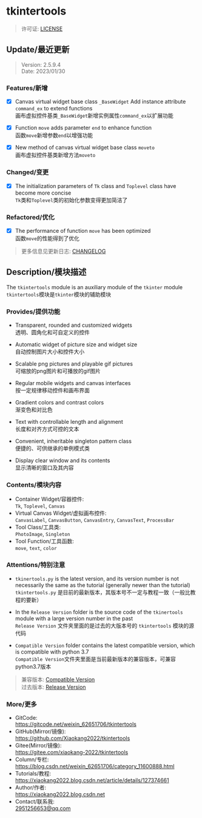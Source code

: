 **tkintertools**
================

> 许可证: [LICENSE](./LICENSE)

Update/最近更新
--------------
> Version: 2.5.9.4  
> Date: 2023/01/30

### Features/新增

- [X] Canvas virtual widget base class `_BaseWidget` Add instance attribute `command_ex` to extend functions  
画布虚拟控件基类`_BaseWidget`新增实例属性`command_ex`以扩展功能

- [X] Function `move` adds parameter `end` to enhance function  
函数`move`新增参数`end`以增强功能

- [X] New method of canvas virtual widget base class `moveto`  
画布虚拟控件基类新增方法`moveto`

### Changed/变更

- [X] The initialization parameters of `Tk` class and `Toplevel` class have become more concise  
`Tk`类和`Toplevel`类的初始化参数变得更加简洁了

### Refactored/优化

- [X] The performance of function `move` has been optimized  
函数`move`的性能得到了优化

> 更多信息见更新日志: [CHANGELOG](./CHANGELOG.md)

Description/模块描述
-------------------

The `tkintertools` module is an auxiliary module of the `tkinter` module  
`tkintertools`模块是`tkinter`模块的辅助模块

### Provides/提供功能

* Transparent, rounded and customized widgets  
透明、圆角化和可自定义的控件

* Automatic widget of picture size and widget size  
自动控制图片大小和控件大小

* Scalable png pictures and playable gif pictures  
可缩放的png图片和可播放的gif图片

* Regular mobile widgets and canvas interfaces  
按一定规律移动控件和画布界面

* Gradient colors and contrast colors  
渐变色和对比色

* Text with controllable length and alignment  
长度和对齐方式可控的文本

* Convenient, inheritable singleton pattern class  
便捷的、可供继承的单例模式类

* Display clear window and its contents  
显示清晰的窗口及其内容

### Contents/模块内容

* Container Widget/容器控件:  
`Tk`, `Toplevel`, `Canvas`
* Virtual Canvas Widget/虚拟画布控件:  
`CanvasLabel`, `CanvasButton`, `CanvasEntry`, `CanvasText`, `ProcessBar`
* Tool Class/工具类:  
`PhotoImage`, `Singleton`
* Tool Function/工具函数:  
`move`, `text`, `color`

### Attentions/特别注意

* `tkinertools.py` is the latest version, and its version number is not necessarily the same as the tutorial (generally newer than the tutorial)  
`tkintertools.py` 是目前的最新版本，其版本号不一定与教程一致（一般比教程的要新）

* In the `Release Version` folder is the source code of the `tkinertools` module with a large version number in the past  
`Release Version` 文件夹里面的是过去的大版本号的 `tkintertools` 模块的源代码

* `Compatible Version` folder contains the latest compatible version, which is compatible with python 3.7  
`Compatible Version`文件夹里面是当前最新版本的兼容版本，可兼容python3.7版本

> 兼容版本: [Compatible Version](./Compatible%20Version/)  
过去版本: [Release Version](./Release%20Version/)

### More/更多

* GitCode:  
https://gitcode.net/weixin_62651706/tkintertools
* GitHub(Mirror/镜像):  
https://github.com/Xiaokang2022/tkintertools
* Gitee(Mirror/镜像):  
https://gitee.com/xiaokang-2022/tkintertools
* Column/专栏:  
https://blog.csdn.net/weixin_62651706/category_11600888.html
* Tutorials/教程:  
https://xiaokang2022.blog.csdn.net/article/details/127374661
* Author/作者:  
https://xiaokang2022.blog.csdn.net
* Contact/联系我:  
<2951256653@qq.com>
